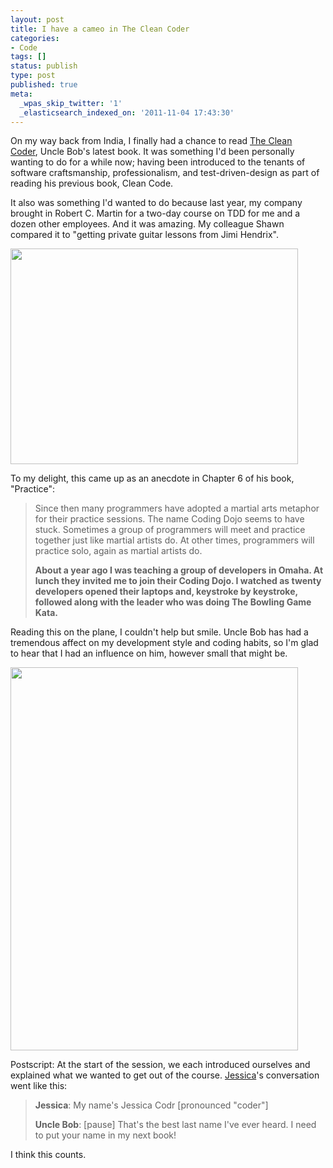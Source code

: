 ```yaml
---
layout: post
title: I have a cameo in The Clean Coder
categories:
- Code
tags: []
status: publish
type: post
published: true
meta:
  _wpas_skip_twitter: '1'
  _elasticsearch_indexed_on: '2011-11-04 17:43:30'
---
```

On my way back from India, I finally had a chance to read <a href="http://www.amazon.com/gp/product/0137081073/ref=pd_lpo_k2_dp_sr_1?pf_rd_p=486539851&amp;pf_rd_s=lpo-top-stripe-1&amp;pf_rd_t=201&amp;pf_rd_i=0132350882&amp;pf_rd_m=ATVPDKIKX0DER&amp;pf_rd_r=0T5SQJEBB1E869YQFG4E">The Clean Coder</a>, Uncle Bob's latest book. It was something I'd been personally wanting to do for a while now; having been introduced to the tenants of software craftsmanship, professionalism, and test-driven-design as part of reading his previous book, Clean Code.

It also was something I'd wanted to do because last year, my company brought in Robert C. Martin for a two-day course on TDD for me and a dozen other employees. And it was amazing. My colleague Shawn compared it to "getting private guitar lessons from Jimi Hendrix".

<a href="http://matthewsteele.files.wordpress.com/2011/10/img_0660.jpg"><img class="aligncenter size-full wp-image-149" title="IMG_0660" src="http://matthewsteele.files.wordpress.com/2011/10/img_0660.jpg" alt="" width="460" height="345" /></a>

To my delight, this came up as an anecdote in Chapter 6 of his book, "Practice":
<blockquote>Since then many programmers have adopted a martial arts metaphor for their practice sessions. The name Coding Dojo seems to have stuck. Sometimes a group of programmers will meet and practice together just like martial artists do. At other times, programmers will practice solo, again as martial artists do.

<strong>About a year ago I was teaching a group of developers in Omaha. At lunch they invited me to join their Coding Dojo. I watched as twenty developers opened their laptops and, keystroke by keystroke, followed along with the leader who was doing The Bowling Game Kata.</strong></blockquote>
Reading this on the plane, I couldn't help but smile. Uncle Bob has had a tremendous affect on my development style and coding habits, so I'm glad to hear that I had an influence on him, however small that might be.

<a href="http://matthewsteele.files.wordpress.com/2011/10/img_20111027_171005.jpg"><img class="aligncenter size-full wp-image-146" title="IMG_20111027_171005" src="http://matthewsteele.files.wordpress.com/2011/10/img_20111027_171005.jpg" alt="" width="460" height="613" /></a>

Postscript: At the start of the session, we each introduced ourselves and explained what we wanted to get out of the course. <a href="http://twitter.com/JCake09">Jessica</a>'s conversation went like this:
<blockquote><strong>Jessica</strong>: My name's Jessica Codr [pronounced "coder"]

<strong>Uncle Bob</strong>: [pause] That's the best last name I've ever heard. I need to put your name in my next book!</blockquote>
I think this counts.

